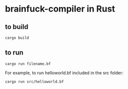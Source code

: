 # brainfuck-compiler in Rust

## to build
<code>cargo build</code>

## to run
<code>cargo run filename.bf</code>
<p>For example, to run helloworld.bf included in the src folder:</p>
<code>cargo run src/helloworld.bf</code>
